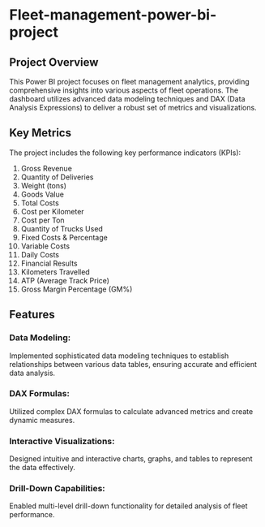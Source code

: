 # Fleet-management-power-bi-project
## Project Overview
This Power BI project focuses on fleet management analytics, providing comprehensive insights into various aspects of fleet operations. The dashboard utilizes advanced data modeling techniques and DAX (Data Analysis Expressions) to deliver a robust set of metrics and visualizations.

## Key Metrics
The project includes the following key performance indicators (KPIs):

1. Gross Revenue
2. Quantity of Deliveries
3. Weight (tons)
4. Goods Value
5. Total Costs
6. Cost per Kilometer
7. Cost per Ton
8. Quantity of Trucks Used
9. Fixed Costs & Percentage
10. Variable Costs
11. Daily Costs
12. Financial Results
13. Kilometers Travelled
14. ATP (Average Track Price)
15. Gross Margin Percentage (GM%)

## Features

### Data Modeling: 
Implemented sophisticated data modeling techniques to establish relationships between various data tables, ensuring accurate and efficient data analysis.
### DAX Formulas: 
Utilized complex DAX formulas to calculate advanced metrics and create dynamic measures.
### Interactive Visualizations: 
Designed intuitive and interactive charts, graphs, and tables to represent the data effectively.
### Drill-Down Capabilities:
Enabled multi-level drill-down functionality for detailed analysis of fleet performance.

